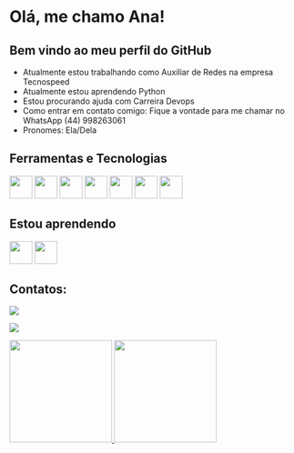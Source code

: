 # Olá, me chamo Ana!
## Bem vindo ao meu perfil do GitHub
- Atualmente estou trabalhando como Auxiliar de Redes na empresa Tecnospeed
- Atualmente estou aprendendo Python
- Estou procurando ajuda com Carreira Devops
- Como entrar em contato comigo: Fique a vontade para me chamar no WhatsApp (44) 998263061
- Pronomes: Ela/Dela
## Ferramentas e Tecnologias
<img src="https://cdn.jsdelivr.net/gh/devicons/devicon/icons/git/git-original.svg" width="40" height="40"/>

<img src="https://cdn.jsdelivr.net/gh/devicons/devicon/icons/arduino/arduino-original-wordmark.svg" width="40" height="40"/>

<img src="https://cdn.jsdelivr.net/gh/devicons/devicon/icons/linux/linux-original.svg" width="40" height="40"/>

<img src="https://cdn.jsdelivr.net/gh/devicons/devicon/icons/fedora/fedora-original.svg" width="40" height="40"/>

<img src="https://cdn.jsdelivr.net/gh/devicons/devicon/icons/gitlab/gitlab-original-wordmark.svg" width="40" height="40"/>

<img src="https://cdn.jsdelivr.net/gh/devicons/devicon/icons/jira/jira-original-wordmark.svg" width="40" height="40"/>

<img src="https://cdn.jsdelivr.net/gh/devicons/devicon/icons/amazonwebservices/amazonwebservices-original-wordmark.svg" width="40" height="40"/>

## Estou aprendendo
<img src="https://cdn.jsdelivr.net/gh/devicons/devicon/icons/python/python-original-wordmark.svg" width="40" height="40"/>

<img src="https://cdn.jsdelivr.net/gh/devicons/devicon/icons/pycharm/pycharm-original-wordmark.svg" width="40" height="40"/>

## Contatos:
<div>
<a href = "mailto:contato@anacarolayne777@gmail.com"><img src="https://img.shields.io/badge/Gmail-D14836?style=for-the-badge&logo=gmail&logoColor=white" target="_blank"></a>
  
<a href="https://www.linkedin.com/in/ana-carolyne-952b9314b/" target="_blank"><img src="https://img.shields.io/badge/-LinkedIn-%230077B5?style=for-the-badge&logo=linkedin&logoColor=white" target="_blank"></a>
</div>

<div>
<a href="https://github.com/anadevti">
<img height="180em" src="https://github-readme-stats.vercel.app/api/top-langs/?username=anadevti&layout=compact&langs_count=7&theme=dracula"/>
<img height="180em" src="https://github-readme-stats.vercel.app/api?username=anadevti&show_icons=true&theme=dracula&include_all_commits=true&count_private=true"/>
</div>


